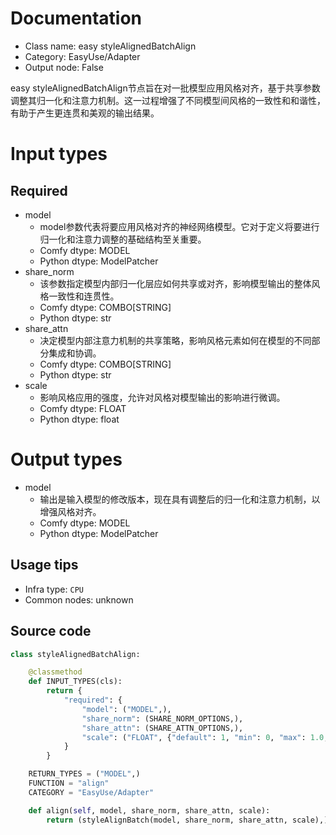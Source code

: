 
# Documentation
- Class name: easy styleAlignedBatchAlign
- Category: EasyUse/Adapter
- Output node: False

easy styleAlignedBatchAlign节点旨在对一批模型应用风格对齐，基于共享参数调整其归一化和注意力机制。这一过程增强了不同模型间风格的一致性和和谐性，有助于产生更连贯和美观的输出结果。

# Input types
## Required
- model
    - model参数代表将要应用风格对齐的神经网络模型。它对于定义将要进行归一化和注意力调整的基础结构至关重要。
    - Comfy dtype: MODEL
    - Python dtype: ModelPatcher
- share_norm
    - 该参数指定模型内部归一化层应如何共享或对齐，影响模型输出的整体风格一致性和连贯性。
    - Comfy dtype: COMBO[STRING]
    - Python dtype: str
- share_attn
    - 决定模型内部注意力机制的共享策略，影响风格元素如何在模型的不同部分集成和协调。
    - Comfy dtype: COMBO[STRING]
    - Python dtype: str
- scale
    - 影响风格应用的强度，允许对风格对模型输出的影响进行微调。
    - Comfy dtype: FLOAT
    - Python dtype: float

# Output types
- model
    - 输出是输入模型的修改版本，现在具有调整后的归一化和注意力机制，以增强风格对齐。
    - Comfy dtype: MODEL
    - Python dtype: ModelPatcher


## Usage tips
- Infra type: `CPU`
- Common nodes: unknown


## Source code
```python
class styleAlignedBatchAlign:

    @classmethod
    def INPUT_TYPES(cls):
        return {
            "required": {
                "model": ("MODEL",),
                "share_norm": (SHARE_NORM_OPTIONS,),
                "share_attn": (SHARE_ATTN_OPTIONS,),
                "scale": ("FLOAT", {"default": 1, "min": 0, "max": 1.0, "step": 0.1}),
            }
        }

    RETURN_TYPES = ("MODEL",)
    FUNCTION = "align"
    CATEGORY = "EasyUse/Adapter"

    def align(self, model, share_norm, share_attn, scale):
        return (styleAlignBatch(model, share_norm, share_attn, scale),)

```
